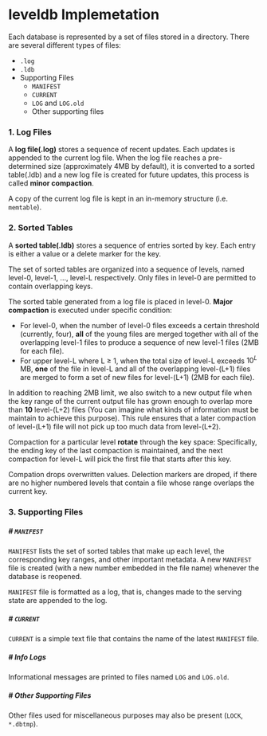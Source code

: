 # leveldb Implemetation

Each database is represented by a set of files stored in a directory. There are several different types of files:

- `.log`
- `.ldb`
- Supporting Files
  - `MANIFEST`
  - `CURRENT`
  - `LOG` and `LOG.old`
  - Other supporting files



### 1. Log Files

A **log file(.log)** stores a sequence of recent updates. Each updates is appended to the current log file. When the log file reaches a pre-determined size (approximately 4MB by default), it is converted to a sorted table(.ldb) and a new log file is created for future updates, this process is called **minor compaction**.

A copy of the current log file is kept in an in-memory structure (i.e. `memtable`).







### 2. Sorted Tables

A **sorted table(.ldb)** stores a sequence of entries sorted by key. Each entry is either a value or a delete marker for the key.

The set of sorted tables are organized into a sequence of levels, named level-0, level-1, ..., level-L respectively. Only files in level-0 are permitted to contain overlapping keys.

The sorted table generated from a log file is placed in level-0. **Major compaction** is executed under specific condition:

- For level-0, when the number of level-0 files exceeds a certain threshold (currently, four), **all** of the young files are merged together with all of the overlapping level-1 files to produce a sequence of new level-1 files (2MB for each file).
- For upper level-L where L ≥ 1, when the total size of level-L exceeds $10^L$ MB, **one** of the file in level-L and all of the overlapping level-(L+1) files are merged to form a set of new files for level-(L+1) (2MB for each file).

In addition to reaching 2MB limit, we also switch to a new output file when the key range of the current output file has grown enough to overlap more than **10** level-(L+2) files (You can imagine what kinds of information must be maintain to achieve this purpose). This rule ensures that a later compaction of level-(L+1) file will not pick up too much data from level-(L+2).

Compaction for a particular level **rotate** through the key space: Specifically, the ending key of the last compaction is maintained, and the next compaction for level-L will pick the first file that starts after this key.

Compation drops overwritten values. Delection markers are droped, if there are no higher numbered levels that contain a file whose range overlaps the current key.







### 3. Supporting Files

##### # `MANIFEST`

`MANIFEST` lists the set of sorted tables that make up each level, the corresponding key ranges, and other important metadata. A new `MANIFEST` file is created (with a new number embedded in the file name) whenever the database is reopened.

`MANIFEST` file is formatted as a log, that is, changes made to the serving state are appended to the log.



##### # `CURRENT`

`CURRENT` is a simple text file that contains the name of the latest `MANIFEST` file.



##### # Info Logs

Informational messages are printed to files named `LOG` and `LOG.old`.



##### # Other Supporting Files

Other files used for miscellaneous purposes may also be present (`LOCK`, `*.dbtmp`).

